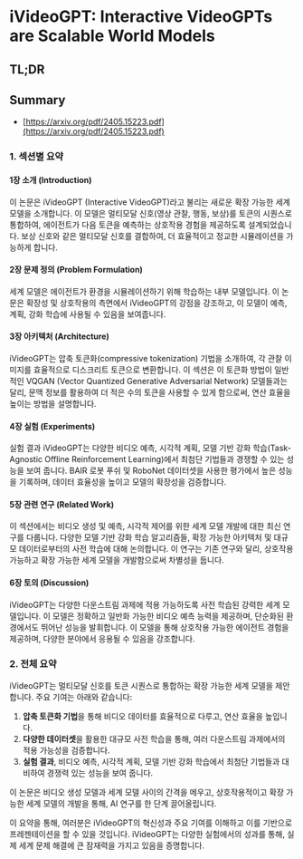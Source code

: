 # iVideoGPT: Interactive VideoGPTs are Scalable World Models
## TL;DR
## Summary
- [https://arxiv.org/pdf/2405.15223.pdf](https://arxiv.org/pdf/2405.15223.pdf)

### 1. 섹션별 요약

#### 1장 소개 (Introduction)
이 논문은 iVideoGPT (Interactive VideoGPT)라고 불리는 새로운 확장 가능한 세계 모델을 소개합니다. 이 모델은 멀티모달 신호(영상 관찰, 행동, 보상)를 토큰의 시퀀스로 통합하여, 에이전트가 다음 토큰을 예측하는 상호작용 경험을 제공하도록 설계되었습니다. 보상 신호와 같은 멀티모달 신호를 결합하여, 더 효율적이고 정교한 시뮬레이션을 가능하게 합니다.

#### 2장 문제 정의 (Problem Formulation)
세계 모델은 에이전트가 환경을 시뮬레이션하기 위해 학습하는 내부 모델입니다. 이 논문은 확장성 및 상호작용의 측면에서 iVideoGPT의 강점을 강조하고, 이 모델이 예측, 계획, 강화 학습에 사용될 수 있음을 보여줍니다.

#### 3장 아키텍처 (Architecture)
iVideoGPT는 압축 토큰화(compressive tokenization) 기법을 소개하여, 각 관찰 이미지를 효율적으로 디스크리트 토큰으로 변환합니다. 이 섹션은 이 토큰화 방법이 일반적인 VQGAN (Vector Quantized Generative Adversarial Network) 모델들과는 달리, 문맥 정보를 활용하여 더 적은 수의 토큰을 사용할 수 있게 함으로써, 연산 효율을 높이는 방법을 설명합니다.

#### 4장 실험 (Experiments)
실험 결과 iVideoGPT는 다양한 비디오 예측, 시각적 계획, 모델 기반 강화 학습(Task-Agnostic Offline Reinforcement Learning)에서 최첨단 기법들과 경쟁할 수 있는 성능을 보여 줍니다. BAIR 로봇 푸쉬 및 RoboNet 데이터셋을 사용한 평가에서 높은 성능을 기록하며, 데이터 효율성을 높이고 모델의 확장성을 검증합니다.

#### 5장 관련 연구 (Related Work)
이 섹션에서는 비디오 생성 및 예측, 시각적 제어를 위한 세계 모델 개발에 대한 최신 연구를 다룹니다. 다양한 모델 기반 강화 학습 알고리즘들, 확장 가능한 아키텍처 및 대규모 데이터로부터의 사전 학습에 대해 논의합니다. 이 연구는 기존 연구와 달리, 상호작용 가능하고 확장 가능한 세계 모델을 개발함으로써 차별성을 둡니다.

#### 6장 토의 (Discussion)
iVideoGPT는 다양한 다운스트림 과제에 적용 가능하도록 사전 학습된 강력한 세계 모델입니다. 이 모델은 정확하고 일반화 가능한 비디오 예측 능력을 제공하며, 단순화된 환경에서도 뛰어난 성능을 발휘합니다. 이 모델을 통해 상호작용 가능한 에이전트 경험을 제공하며, 다양한 분야에서 응용될 수 있음을 강조합니다.

### 2. 전체 요약

iVideoGPT는 멀티모달 신호를 토큰 시퀀스로 통합하는 확장 가능한 세계 모델을 제안합니다. 주요 기여는 아래와 같습니다:

1. **압축 토큰화 기법**을 통해 비디오 데이터를 효율적으로 다루고, 연산 효율을 높입니다.
2. **다양한 데이터셋**을 활용한 대규모 사전 학습을 통해, 여러 다운스트림 과제에서의 적용 가능성을 검증합니다.
3. **실험 결과**, 비디오 예측, 시각적 계획, 모델 기반 강화 학습에서 최첨단 기법들과 대비하여 경쟁력 있는 성능을 보여 줍니다.

이 논문은 비디오 생성 모델과 세계 모델 사이의 간격을 메우고, 상호작용적이고 확장 가능한 세계 모델의 개발을 통해, AI 연구를 한 단계 끌어올립니다.

이 요약을 통해, 여러분은 iVideoGPT의 혁신성과 주요 기여를 이해하고 이를 기반으로 프레젠테이션을 할 수 있을 것입니다. iVideoGPT는 다양한 실험에서의 성과를 통해, 실제 세계 문제 해결에 큰 잠재력을 가지고 있음을 증명합니다.